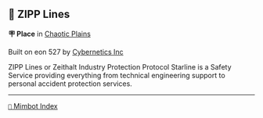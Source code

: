 ## 🌟 ZIPP Lines

**🪧 Place** in [Chaotic Plains](<https://zeithalt.github.io/r/chaotic_plains.html>)

Built on eon 527 by [Cybernetics Inc](<https://zeithalt.github.io/r/cybernetics_inc.html>)

ZIPP Lines or Zeithalt Industry Protection Protocol Starline is a Safety Service providing everything from technical engineering support to personal accident protection services.

<!---
keywords: ci, chaotic, planes, starline
aliases: 
-->
----------
[`📑` Mimbot Index](</index.md#4d60>)